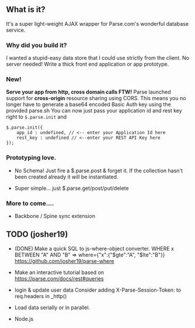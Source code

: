 ## What is it? 

It's a super light-weight AJAX wrapper for Parse.com's wonderful database service. 

### Why did you build it? 

I wanted a stupid-easy data store that I could use strictly from the client. No server needed! 
Write a thick front end application or app prototype. 

### New!

__Serve your app from http, cross domain calls FTW!__
Parse launched support for __cross-origin__ resource sharing using CORS.
This means you no longer have to generate a base64 encoded Basic Auth key using the provided parse.sh
You can now just pass your application id and rest key right to `$.parse.init` and 

	$.parse.init({
		app_id : undefined, // <-- enter your Application Id here 
		rest_key : undefined // <--enter your REST API Key here	
	});

### Prototyping love. 

* No Schema! Just fire a $.parse.post & forget it. If the collection hasn't been created already it will be 
instantiated. 

* Super simple... just $.parse.get/post/put/delete

### More to come....

* Backbone / Spine sync extension

## TODO (josher19)

*  (DONE) Make a quick SQL to js-where-object converter. 
   WHERE x BETWEEN "A" AND "B" => where={"x":{"$gte":"A", "$lte":"B"}}
   https://github.com/josher19/parse-where

* Make an interactive tutorial based on
  https://parse.com/docs/rest#queries

* login & update user data
         Consider adding X-Parse-Session-Token: to req.headers in _http()

* Load data serially or in parallel.

* Node.js